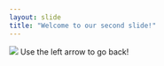 ```yaml
---
layout: slide
title: "Welcome to our second slide!"
---
```

![](https://media.giphy.com/media/Tyyr7XJh3NKco/giphy.gif)
Use the left arrow to go back!
